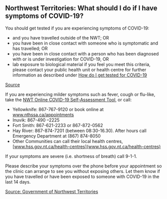 ## Northwest Territories: What should I do if I have symptoms of COVID-19?

You should get tested if you are experiencing symptoms of COVID-19:

- and you have travelled outside of the NWT; OR
- you have been in close contact with someone who is symptomatic and has travelled; OR
- you have been in close contact with a person who has been diagnosed with or is under investigation for COVID-19, OR
- lab exposure to biological material if you feel you meet this criteria, please contact your public health unit or health centre for further information as described under [How do I get tested for COVID-19](https://www.hss.gov.nt.ca/en/services/coronavirus-disease-covid-19/getting-tested-covid-19#how-do-i-get-tested-for-covid-19-)

[Source](https://www.hss.gov.nt.ca/en/services/coronavirus-disease-covid-19/getting-tested-covid-19#who-should-get-tested-for-covid-19-)

If you are experiencing milder symptoms such as fever, cough or flu-like, take the [NWT Online COVID-19 Self-Assessment Tool](https://www.hss.gov.nt.ca/en/services/coronavirus-disease-covid-19/nwt-online-covid-19-self-assessment-tool), or call:

- Yellowknife: 867-767-9120 or book online at www.nthssa.ca/appointments
- Inuvik: 867-490 –2225
- Fort Smith: 867-621-2233 or 867-872-0562
- Hay River: 867-874-7201 (between 08:30-16.30). After hours call Emergency Department at (867) 874-8050
- Other Communities can call their local health centres, [www.hss.gov.nt.ca/health-centres](www.hss.gov.nt.ca/health-centres)

If your symptoms are severe (i.e. shortness of breath) call 9-1-1.

Please describe your symptoms over the phone before your appointment so the clinic can arrange to see you without exposing others. Let them know if you have travelled or have been exposed to someone with COVID-19 in the last 14 days.

[Source: Government of Northwest Territories](https://www.hss.gov.nt.ca/en/services/coronavirus-disease-covid-19/advice-nwt-residents)
